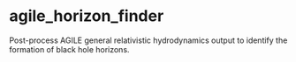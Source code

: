 # agile_horizon_finder
Post-process AGILE general relativistic hydrodynamics output to identify the formation of black hole horizons.

